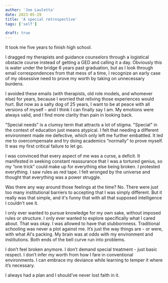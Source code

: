 ```yaml
---
author: 'Joe Lauletta'
date: 2023-05-29
title: 'A special retrospective'
tags: ['self']

draft: true
---
```


It took me five years to finish high school. 

I dragged my therapists and guidance counselors through a logistical obstacle course instead of getting a GED and calling it a day. Obviously this is water under the bridge 6 years past graduation, but as I look through email correspondences from that mess of a time, I recognize an early case of my obsessive need to prove my worth by taking on unnecessary burdens.

I avoided these emails (with therapists, old role models, and whomever else) for years, because I worried that reliving those experiences would hurt. But now as a salty dog of 25 years, I want to be at peace with all versions of myself - and I think I can finally say I am. My emotions were always valid, and I find more clarity than pain in looking back. 

"Special needs" is a clumsy term that attracts a lot of stigma. "Special" in the context of education just means atypical. I felt that needing a different environment made me defective, which only left me further embattled. It led me to overcompensate and try doing academics “normally” to prove myself. It was my first critical failure to let go.

I was convinced that every aspect of me was a curse, a deficit. It manifested in seeking constant reassurance that I was a tortured genius, so my “one trick” could make up for everything else being broken. I protested everything. I saw rules as red tape. I felt wronged by the universe and thought that everything was a power struggle.  

Was there any way around those feelings at the time? No. There were just too many institutional barriers to accepting that I was simply different. But it really was that simple, and it's funny that with all that supposed intelligence I couldn't see it. 

I only ever wanted to pursue knowledge for my own sake, without imposed rules or structure. I only ever wanted to explore specifically what I cared about. That was okay. I was allowed to have that stubbornness. Traditional schooling was never a plot against me. It’s just the way things are - or were, with what AI's packing. My brain was at odds with my environment and institutions. Both ends of the bell curve run into problems.

I don’t feel broken anymore. I don’t demand special treatment - just basic respect. I don’t infer my worth from how I fare in conventional environments. I can embrace my deviance while learning to temper it where it’s necessary. 

I always had a plan and I should’ve never lost faith in it.
